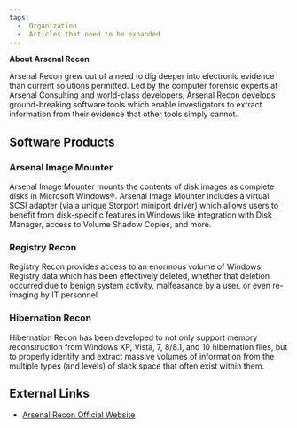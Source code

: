 ```yaml
---
tags:
  -  Organization
  -  Articles that need to be expanded
---
```

**About Arsenal Recon**

Arsenal Recon grew out of a need to dig deeper into electronic evidence
than current solutions permitted. Led by the computer forensic experts
at Arsenal Consulting and world-class developers, Arsenal Recon develops
ground-breaking software tools which enable investigators to extract
information from their evidence that other tools simply cannot.

## Software Products

### Arsenal Image Mounter

Arsenal Image Mounter mounts the contents of disk images as complete
disks in Microsoft Windows®. Arsenal Image Mounter includes a virtual
SCSI adapter (via a unique Storport miniport driver) which allows users
to benefit from disk-specific features in Windows like integration with
Disk Manager, access to Volume Shadow Copies, and more.

### Registry Recon

Registry Recon provides access to an enormous volume of Windows Registry
data which has been effectively deleted, whether that deletion occurred
due to benign system activity, malfeasance by a user, or even re-imaging
by IT personnel.

### Hibernation Recon

Hibernation Recon has been developed to not only support memory
reconstruction from Windows XP, Vista, 7, 8/8.1, and 10 hibernation
files, but to properly identify and extract massive volumes of
information from the multiple types (and levels) of slack space that
often exist within them.

## External Links

- [Arsenal Recon Official Website](https://ArsenalRecon.com/)

